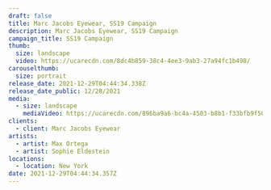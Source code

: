 ```yaml
---
draft: false
title: Marc Jacobs Eyewear, SS19 Campaign
description: Marc Jacobs Eyewear, SS19 Campaign
campaign_title: SS19 Campaign
thumb:
  size: landscape
  video: https://ucarecdn.com/8dc4b859-38c4-4ee3-9ab3-27a94fc1b498/
carouselthumb:
  size: portrait
release_date: 2021-12-29T04:44:34.338Z
release_date_public: 12/28/2021
media:
  - size: landscape
    mediaVideo: https://ucarecdn.com/896ba9a6-bc4a-4503-b8b1-f33bfb9f5032/
clients:
  - client: Marc Jacobs Eyewear
artists:
  - artist: Max Ortega
  - artist: Sophie Eldestein
locations:
  - location: New York
date: 2021-12-29T04:44:34.357Z
---
```

